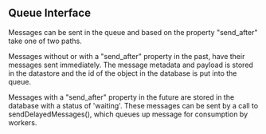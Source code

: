 ## Queue Interface

Messages can be sent in the queue and based on the property "send_after" take one of two paths.

Messages without or with a "send_after" property in the past, have their messages sent immediately. The message metadata and payload is stored in the datastore and the id of the object in the database is put into the queue.

Messages with a "send_after" property in the future are stored in the database with a status of 'waiting'. These messages can be sent by a call to sendDelayedMessages(), which queues up message for consumption by workers.
